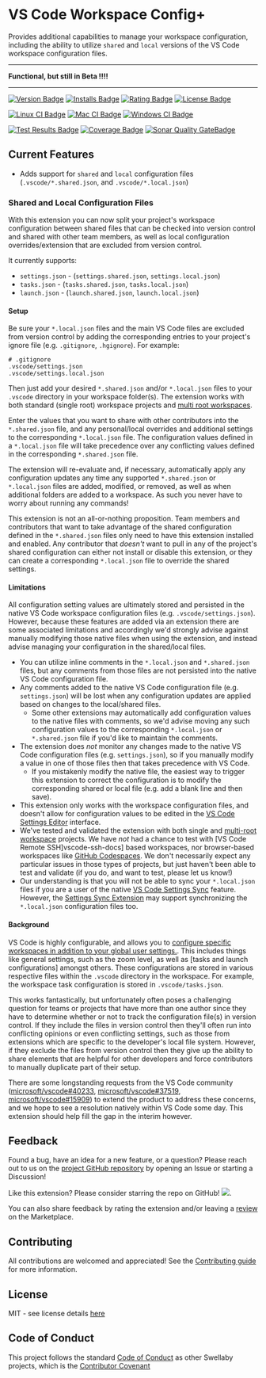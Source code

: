 # VS Code Workspace Config+

Provides additional capabilities to manage your workspace configuration, including the ability to utilize `shared` and `local` versions of the VS Code workspace configuration files.

---

**Functional, but still in Beta !!!!**

---

[![Version Badge][version-badge]][ext-url]
[![Installs Badge][installs-badge]][ext-url]
[![Rating Badge][rating-badge]][ext-url]
[![License Badge][license-badge]][license-url]

[![Linux CI Badge][linux-ci-badge]][linux-ci-url]
[![Mac CI Badge][mac-ci-badge]][mac-ci-url]
[![Windows CI Badge][windows-ci-badge]][windows-ci-url]

[![Test Results Badge][tests-badge]][tests-url]
[![Coverage Badge][coverage-badge]][coverage-url]
[![Sonar Quality GateBadge][quality-gate-badge]][sonar-project-url]

## Current Features

- Adds support for `shared` and `local` configuration files (`.vscode/*.shared.json`, and `.vscode/*.local.json`)

### Shared and Local Configuration Files

With this extension you can now split your project's workspace configuration between shared files that can be checked into version control and shared with other team members, as well as local configuration overrides/extension that are excluded from version control.

It currently supports:

- `settings.json` - (`settings.shared.json`, `settings.local.json`)
- `tasks.json` - (`tasks.shared.json`, `tasks.local.json`)
- `launch.json` - (`launch.shared.json`, `launch.local.json`)

#### Setup

Be sure your `*.local.json` files and the main VS Code files are excluded from version control by adding the corresponding entries to your project's ignore file (e.g. `.gitignore`, `.hgignore`). For example:

```
# .gitignore
.vscode/settings.json
.vscode/settings.local.json
```

Then just add your desired `*.shared.json` and/or `*.local.json` files to your `.vscode` directory in your workspace folder(s). The extension works with both standard (single root) workspace projects and [multi root workspaces][multi-root-workspace-docs].

Enter the values that you want to share with other contributors into the `*.shared.json` file, and any personal/local overrides and additional settings to the corresponding `*.local.json` file. The configuration values defined in a `*.local.json` file will take precedence over any conflicting values defined in the corresponding `*.shared.json` file.

The extension will re-evaluate and, if necessary, automatically apply any configuration updates any time any supported `*.shared.json` or `*.local.json` files are added, modified, or removed, as well as when additional folders are added to a workspace. As such you never have to worry about running any commands! 

This extension is not an all-or-nothing proposition. Team members and contributors that want to take advantage of the shared configuration defined in the `*.shared.json` files only need to have this extension installed and enabled. Any contributor that _doesn't_ want to pull in any of the project's shared configuration can either not install or disable this extension, or they can create a corresponding `*.local.json` file to override the shared settings.

[multi-root-workspace-docs]: https://code.visualstudio.com/docs/editor/multi-root-workspaces

#### Limitations

All configuration setting values are ultimately stored and persisted in the native VS Code workspace configuration files (e.g. `.vscode/settings.json`). However, because these features are added via an extension there are some associated limitations and accordingly we'd strongly advise against manually modifying those native files when using the extension, and instead advise managing your configuration in the shared/local files. 

- You can utilize inline comments in the `*.local.json` and `*.shared.json` files, but any comments from those files are not persisted into the native VS Code configuration file.
- Any comments added to the native VS Code configuration file (e.g. `settings.json`) will be lost when any configuration updates are applied based on changes to the local/shared files.
  - Some other extensions may automatically add configuration values to the native files with comments, so we'd advise moving any such configuration values to the corresponding `*.local.json` or `*.shared.json` file if you'd like to maintain the comments.
- The extension does _not_ monitor any changes made to the native VS Code configuration files (e.g. `settings.json`), so if you manually modify a value in one of those files then that takes precedence with VS Code.
    - If you mistakenly modify the native file, the easiest way to trigger this extension to correct the configuration is to modify the corresponding shared or local file (e.g. add a blank line and then save).
- This extension only works with the workspace configuration files, and doesn't allow for configuration values to be edited in the [VS Code Settings Editor][vscode-settings-editor-docs] interface.
- We've tested and validated the extension with both single and [multi-root workspace][vscode-multiroot-docs] projects. We have _not_ had a chance to test with [VS Code Remote SSH]vscode-ssh-docs] based workspaces, nor browser-based workspaces like [GitHub Codespaces][github-codespaces-docs]. We don't necessarily expect any particular issues in those types of projects, but just haven't been able to test and validate (if you do, and want to test, please let us know!)
- Our understanding is that you will not be able to sync your `*.local.json` files if you are a user of the native [VS Code Settings Sync][vscode-settings-sync] feature. However, the [Settings Sync Extension][settings-sync-ext] may support synchronizing the `*.local.json` configuration files too.


[vscode-settings-editor-docs]: https://code.visualstudio.com/docs/getstarted/settings#_settings-editor
[vscode-multiroot-docs]: https://code.visualstudio.com/docs/editor/multi-root-workspaces
[vscode-ssh-docs]: https://code.visualstudio.com/docs/remote/ssh
[github-codespaces-docs]: https://github.com/features/codespaces
[vscode-settings-sync]: https://code.visualstudio.com/docs/editor/settings-sync
[settings-sync-ext]: https://marketplace.visualstudio.com/items?itemName=Shan.code-settings-sync

#### Background

VS Code is highly configurable, and allows you to [configure specific workspaces in addition to your global user settings.]([vscode-settings-docs]). This includes things like general settings, such as the zoom level, as well as [tasks and launch configurations] amongst others. These configurations are stored in various respective files within the `.vscode` directory in the workspace. For example, the workspace task configuration is stored in `.vscode/tasks.json`.

This works fantastically, but unfortunately often poses a challenging question for teams or projects that have more than one author since they have to determine whether or not to track the configuration file(s) in version control. If they include the files in version control then they'll often run into conflicting opinions or even conflicting settings, such as those from extensions which are specific to the developer's local file system. However, if they exclude the files from version control then they give up the ability to share elements that are helpful for other developers and force contributors to manually duplicate part of their setup.

There are some longstanding requests from the VS Code community ([microsoft/vscode#40233][vscode-github-issue-40233], [microsoft/vscode#37519][vscode-github-issue-37519], [microsoft/vscode#15909][vscode-github-issue-15909]) to extend the product to address these concerns, and we hope to see a resolution natively within VS Code some day. This extension should help fill the gap in the interim however.

[vscode-settings-docs]: https://code.visualstudio.com/docs/getstarted/settings
[tasks-launch-docs]: https://code.visualstudio.com/docs/editor/workspaces#_workspace-tasks-and-launch-configurations
[vscode-github-issue-40233]: https://github.com/microsoft/vscode/issues/40233
[vscode-github-issue-37519]: https://github.com/microsoft/vscode/issues/37519
[vscode-github-issue-15909]: https://github.com/microsoft/vscode/issues/15909

## Feedback

Found a bug, have an idea for a new feature, or a question? Please reach out to us on the [project GitHub repository][github-repo-url] by opening an Issue or starting a Discussion! 

Like this extension? Please consider starring the repo on GitHub! ![][stars-badge].

You can also share feedback by rating the extension and/or leaving a [review][marketplace-reviews-url] on the Marketplace.

[stars-badge]: https://img.shields.io/github/stars/swellaby/vscode-workspace-config-plus?style=social
[marketplace-reviews-url]: https://marketplace.visualstudio.com/items?itemName=swellaby.workspace-config-plus&ssr=false#review-details

## Contributing

All contributions are welcomed and appreciated! See the [Contributing guide](./CONTRIBUTING.md) for more information.

## License

MIT - see license details [here][license-url]

## Code of Conduct

This project follows the standard [Code of Conduct](https://github.com/swellaby/.github/blob/master/CODE_OF_CONDUCT.md) as other Swellaby projects, which is the [Contributor Covenant](https://www.contributor-covenant.org/)

[installs-badge]: https://img.shields.io/vscode-marketplace/i/swellaby.vscode-workspace-config-plus?style=flat-square&label=installs
[version-badge]: https://img.shields.io/vscode-marketplace/v/swellaby.vscode-workspace-config-plus?style=flat-square&label=version
[rating-badge]: https://img.shields.io/vscode-marketplace/r/swellaby.vscode-workspace-config-plus?style=flat-square
[ext-url]: https://marketplace.visualstudio.com/items?itemName=swellaby.vscode-workspace-config-plus
[license-url]: https://github.com/swellaby/vscode-workspace-config-plus/blob/main/LICENSE
[license-badge]: https://img.shields.io/github/license/swellaby/vscode-workspace-config-plus?style=flat-square&color=blue
[linux-ci-badge]: https://img.shields.io/github/workflow/status/swellaby/vscode-workspace-config-plus/linux-ci/main?label=linux%20build&style=flat-square
[linux-ci-url]: https://github.com/swellaby/vscode-workspace-config-plus/actions/workflows/linux.yml?query=branch%3Amain
[mac-ci-badge]: https://img.shields.io/github/workflow/status/swellaby/vscode-workspace-config-plus/macos-ci/main?label=mac%20build&style=flat-square
[mac-ci-url]: https://github.com/swellaby/vscode-workspace-config-plus/actions/workflows/mac.yml?query=branch%3Amain
[windows-ci-badge]: https://img.shields.io/github/workflow/status/swellaby/vscode-workspace-config-plus/windows-ci/main?label=windows%20build&style=flat-square
[windows-ci-url]: https://github.com/swellaby/vscode-workspace-config-plus/actions/workflows/windows.yml?query=branch%3Amain
[coverage-badge]: https://img.shields.io/codecov/c/github/swellaby/vscode-workspace-config-plus/main?style=flat-square
[coverage-url]: https://codecov.io/gh/swellaby/vscode-workspace-config-plus
[tests-badge]: https://img.shields.io/sonar/tests/swellaby:vscode-workspace-config-plus?server=https%3A%2F%2Fsonarcloud.io&style=flat-square
[tests-url]: https://sonarcloud.io/component_measures?id=swellaby%3Avscode-workspace-config-plus&metric=test_success_density&selected=swellaby%3Avscode-workspace-config-plus%3Atests%2Funit%2Fwatcher.js&view=list
[quality-gate-badge]: https://img.shields.io/sonar/quality_gate/swellaby:vscode-workspace-config-plus?server=https%3A%2F%2Fsonarcloud.io&style=flat-square
[sonar-project-url]: https://sonarcloud.io/project/overview?id=swellaby%3Avscode-workspace-config-plus
[github-repo-url]: https://github.com/swellaby/vscode-workspace-config-plus
